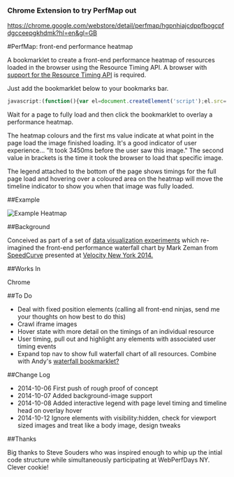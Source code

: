 ### Chrome Extension to try PerfMap out

https://chrome.google.com/webstore/detail/perfmap/hgpnhiajcdppfbogcpfdgcceepgkhdmk?hl=en&gl=GB

#PerfMap: front-end performance heatmap

A bookmarklet to create a front-end performance heatmap of resources loaded in the browser using the Resource Timing API. A browser with [support for the Resource Timing API](http://caniuse.com/#feat=resource-timing) is required.

Just add the bookmarklet below to your bookmarks bar.

```javascript
javascript:(function(){var el=document.createElement('script');el.src='https://zeman.github.io/perfmap/perfmap.js';document.body.appendChild(el);})();
```
Wait for a page to fully load and then click the bookmarklet to overlay a performance heatmap.

The heatmap colours and the first ms value indicate at what point in the page load the image finished loading. It's a good indicator of user experience... "It took 3450ms before the user saw this image." The second value in brackets is the time it took the browser to load that specific image.

The legend attached to the bottom of the page shows timings for the full page load and hovering over a coloured area on the heatmap will move the timeline indicator to show you when that image was fully loaded.

##Example

![Example Heatmap](http://zeman.github.io/perfmap/example.jpg)

##Background

Conceived as part of a set of [data visualization experiments](http://lab.speedcurve.com) which re-imagined the front-end performance waterfall chart by Mark Zeman from [SpeedCurve](http://speedcurve.com) presented at [Velocity New York 2014.](http://speedcurve.com/blog/velocity-a-better-waterfall-chart/)

##Works In

Chrome

##To Do

- Deal with fixed position elements (calling all front-end ninjas, send me your thoughts on how best to do this)
- Crawl iframe images
- Hover state with more detail on the timings of an individual resource
- User timing, pull out and highlight any elements with associated user timing events
- Expand top nav to show full waterfall chart of all resources. Combine with Andy's [waterfall bookmarklet?](https://github.com/andydavies/waterfall)

##Change Log

- 2014-10-06 First push of rough proof of concept
- 2014-10-07 Added background-image support
- 2014-10-08 Added interactive legend with page level timing and timeline head on overlay hover
- 2014-10-12 Ignore elements with visibility:hidden, check for viewport sized images and treat like a body image, design tweaks

##Thanks

Big thanks to Steve Souders who was inspired enough to whip up the intial code structure while simultaneously participating at WebPerfDays NY. Clever cookie!
